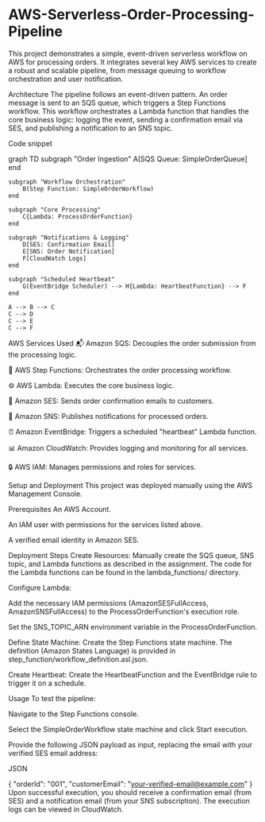# AWS-Serverless-Order-Processing-Pipeline
This project demonstrates a simple, event-driven serverless workflow on AWS for processing orders. It integrates several key AWS services to create a robust and scalable pipeline, from message queuing to workflow orchestration and user notification.

Architecture
The pipeline follows an event-driven pattern. An order message is sent to an SQS queue, which triggers a Step Functions workflow. This workflow orchestrates a Lambda function that handles the core business logic: logging the event, sending a confirmation email via SES, and publishing a notification to an SNS topic.

Code snippet

graph TD
    subgraph "Order Ingestion"
        A[SQS Queue: SimpleOrderQueue]
    end

    subgraph "Workflow Orchestration"
        B(Step Function: SimpleOrderWorkflow)
    end

    subgraph "Core Processing"
        C{Lambda: ProcessOrderFunction}
    end

    subgraph "Notifications & Logging"
        D[SES: Confirmation Email]
        E[SNS: Order Notification]
        F[CloudWatch Logs]
    end

    subgraph "Scheduled Heartbeat"
        G(EventBridge Scheduler) --> H{Lambda: HeartbeatFunction} --> F
    end

    A --> B --> C
    C --> D
    C --> E
    C --> F
AWS Services Used
📬 Amazon SQS: Decouples the order submission from the processing logic.

🔗 AWS Step Functions: Orchestrates the order processing workflow.

⚙️ AWS Lambda: Executes the core business logic.

📧 Amazon SES: Sends order confirmation emails to customers.

📣 Amazon SNS: Publishes notifications for processed orders.

⏰ Amazon EventBridge: Triggers a scheduled "heartbeat" Lambda function.

📊 Amazon CloudWatch: Provides logging and monitoring for all services.

🔒 AWS IAM: Manages permissions and roles for services.

Setup and Deployment
This project was deployed manually using the AWS Management Console.

Prerequisites
An AWS Account.

An IAM user with permissions for the services listed above.

A verified email identity in Amazon SES.

Deployment Steps
Create Resources: Manually create the SQS queue, SNS topic, and Lambda functions as described in the assignment. The code for the Lambda functions can be found in the lambda_functions/ directory.

Configure Lambda:

Add the necessary IAM permissions (AmazonSESFullAccess, AmazonSNSFullAccess) to the ProcessOrderFunction's execution role.

Set the SNS_TOPIC_ARN environment variable in the ProcessOrderFunction.

Define State Machine: Create the Step Functions state machine. The definition (Amazon States Language) is provided in step_function/workflow_definition.asl.json.

Create Heartbeat: Create the HeartbeatFunction and the EventBridge rule to trigger it on a schedule.

Usage
To test the pipeline:

Navigate to the Step Functions console.

Select the SimpleOrderWorkflow state machine and click Start execution.

Provide the following JSON payload as input, replacing the email with your verified SES email address:

JSON

{
  "orderId": "001",
  "customerEmail": "your-verified-email@example.com"
}
Upon successful execution, you should receive a confirmation email (from SES) and a notification email (from your SNS subscription). The execution logs can be viewed in CloudWatch.
